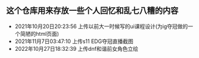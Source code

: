 ## 这个仓库用来存放一些个人回忆和乱七八糟的内容

* 2021年10月20日20:23:56 上传以前大一时候写的ui课程设计(为ig夺冠做的一个简陋的html页面)
* 2021年11月7日03:47:10 上传s11 EDG夺冠直播截图
* 2022年10月27日18:32:39 上传dnf和谐前女角色立绘

